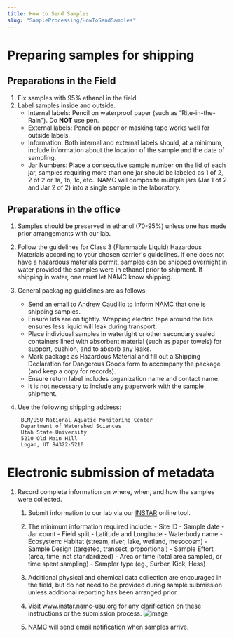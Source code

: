 ```yaml
---
title: How to Send Samples
slug: "SampleProcessing/HowToSendSamples"
---
```


# Preparing samples for shipping
## Preparations in the Field
1. Fix samples with 95% ethanol in the field.
1. Label samples inside and outside.
    - Internal labels: Pencil on waterproof paper (such as “Rite-in-the-Rain"). Do **NOT** use pen.
    - External labels: Pencil on paper or masking tape works well for outside labels.
    - Information: Both internal and external labels should, at a minimum, include information about the location of the sample and the date of sampling.
    - Jar Numbers: Place a consecutive sample number on the lid of each jar, samples requiring more than one jar should be labeled as 1 of 2, 2 of 2 or 1a, 1b, 1c,         etc.. NAMC will composite multiple jars (Jar 1 of 2 and Jar 2 of 2) into a single sample in the laboratory.

## Preparations in the office
1. Samples should be preserved in ethanol (70-95%) unless one has made prior arrangements with our lab.  
2. Follow the guidelines for Class 3 (Flammable Liquid) Hazardous Materials according to your chosen carrier's guidelines.  If one does not have a hazardous materials permit, samples can be shipped overnight in water provided the samples were in ethanol prior to shipment.  If shipping in water, one must let NAMC know shipping. 
3. General packaging guidelines are as follows:

    - Send an email to [Andrew Caudillo](Andrew.caudillo@usu.edu) to inform NAMC that one is shipping samples.
    - Ensure lids are on tightly. Wrapping electric tape around the lids ensures less liquid will leak during transport.
    - Place individual samples in watertight or other secondary sealed containers lined with absorbent material (such as paper towels) for support, cushion, and to         absorb any leaks. 
    - Mark package as Hazardous Material and fill out a Shipping Declaration for Dangerous Goods form to accompany the package (and keep a copy for records).
    - Ensure return label includes organization name and contact name.
    - It is not necessary to include any paperwork with the sample shipment.
    
4. Use the following shipping address:
        
        BLM/USU National Aquatic Monitoring Center
        Department of Watershed Sciences
        Utah State University
        5210 Old Main Hill
        Logan, UT 84322-5210

# Electronic submission of metadata
1. Record complete information on where, when, and how the samples were collected.
    1. Submit information to our lab via our [INSTAR](http://instar.namc-usu.org) online tool.
    1. The minimum information required include:
            - Site ID
            - Sample date
            - Jar count
            - Field split
            - Latitude and Longitude
            - Waterbody name
            - Ecosystem: Habitat (stream, river, lake, wetland, mesocosm)
            - Sample Design (targeted, transect, proportional)
            - Sample Effort (area, time, not standardized)
            - Area or time (total area sampled, or time spent sampling)
            - Sampler type (eg., Surber, Kick, Hess)
       
    1. Additional physical and chemical data collection are encouraged in the field, but do not need to be provided during sample submission unless additional reporting has been arranged prior.

    1. Visit www.instar.namc-usu.org for any clarification on these instructions or the submission process.
![image](https://user-images.githubusercontent.com/69914403/150181425-6b1826f5-0d6f-4924-ba7d-596a4a97e757.png)

    1. NAMC will send email notification when samples arrive.
